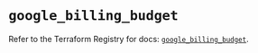 # `google_billing_budget`

Refer to the Terraform Registry for docs: [`google_billing_budget`](https://registry.terraform.io/providers/hashicorp/google/6.38.0/docs/resources/billing_budget).
